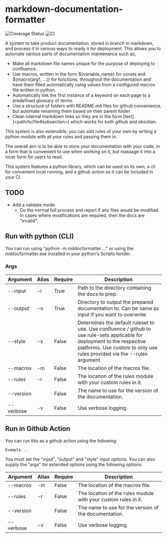 # markdown-documentation-formatter

![Coverage Status](https://coveralls.io/repos/github/OriginalDaemon/markdown-documentation-processing/badge.svg?branch=main&service=github) ![CI](https://github.com/OriginalDaemon/markdown-documentation-processing/actions/workflows/ci.yml/badge.svg)

A system to take product documentation, stored in branch in markdown, and process it in various ways to ready it for deployment. This allows you to automate various parts of documentation maintenance such as;

 - Make all markdown file names unique for the purpose of deploying to confluence.
 - Use macros, written in the form ${variable_name} for consts and ${macro(arg1, ...)} for functions, throughout the documentation and have them filled automatically using values from a configured macros file written in python.
 - Automatically link the first instance of a keyword on each page to a predefined glossary of terms.
 - Use a structure of folders with README.md files for github convenience, but automate renaming them based on their parent folder.
 - Clean internal markdown links so they are in the form \[text\](\<path/to/file#subsection\>) which works for both github and obsidian.

This system is also extensible; you can add rules of your own by writing a python module with all your rules and passing them in. 

The overall aim is to be able to store your documentation with your code, in a form that is convenient to use when working on it, but massage it into a nicer form for users to read.

This system features a python library, which can be used on its own, a cli for convenient local running, and a github action so it can be included in your CI.

## TODO

 - Add a validate mode.
   - Do the normal full process and report if any files would be modified. In cases where modifications are required, then the docs are "invalid".


## Run with python (CLI)

You can run using "python -m mddocformatter ..." or using the mddocformatter.exe installed in your python's Scripts forlder.

### Args

| Argument  | Alias | Require | Description                                                                                                                                                                                            |
|-----------|-------|---------|--------------------------------------------------------------------------------------------------------------------------------------------------------------------------------------------------------|
| --input   | -i    | True    | Path to the directory containing the docs to prep.                                                                                                                                                     |
| --output  | -o    | True    | Directory to output the prepared documentation to. Can be same as input if you want to overwrite.                                                                                                      |
| --style   | -s    | False   | Determines the default ruleset to use. Use confluence / github to use rule-sets applicable for deployment to the respective platforms. Use custom to only use rules provided via the --rules argument. |
| --macros  | -m    | False   | The location of the macros file.                                                                                                                                                                       |
| --rules   | -r    | False   | The location of the rules module with your custom rules in it.                                                                                                                                         |
| --version |       | False   | The name to use for the version of the documentation.                                                                                                                                                  |
| --verbose | -v    | False   | Use verbose logging.                                                                                                                                                                                   |

## Run in Github Action

You can run this as a github action using the following:

```
Example...
```

You must set the "input", "output" and "style" input options. You can also supply the "args" for extended options using the following options:

| Argument  | Alias | Require | Description                                                                                                                                                                                            |
|-----------|-------|---------|--------------------------------------------------------------------------------------------------------------------------------------------------------------------------------------------------------|
| --macros  | -m    | False   | The location of the macros file.                                                                                                                                                                       |
| --rules   | -r    | False   | The location of the rules module with your custom rules in it.                                                                                                                                         |
| --version |       | False   | The name to use for the version of the documentation.                                                                                                                                                  |
| --verbose | -v    | False   | Use verbose logging.                                                                                                                                                                                   |
